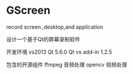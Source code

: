 # GScreen
record screen ,desktop,and application

设计一个基于Qt的屏幕录制软件

开发环境
	vs2013
	Qt 5.6.0
	Qt vs  add-in 1.2.5
	
包含的开源组件
	ffmpeg 音频处理
	opencv 视频处理
